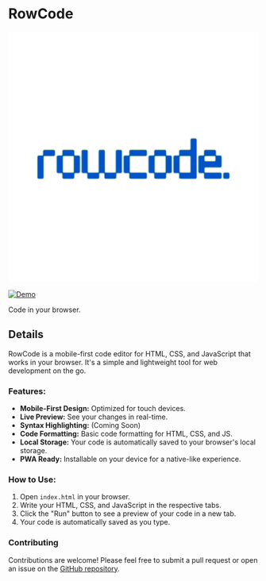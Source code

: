 # RowCode

![RowCode](RowCode.png)

[![Demo](https://img.shields.io/badge/Demo-blue.svg)](https://rownok.com/tool/code)

Code in your browser.

## Details

RowCode is a mobile-first code editor for HTML, CSS, and JavaScript that works in your browser. It's a simple and lightweight tool for web development on the go.

### Features:

*   **Mobile-First Design:** Optimized for touch devices.
*   **Live Preview:** See your changes in real-time.
*   **Syntax Highlighting:** (Coming Soon)
*   **Code Formatting:** Basic code formatting for HTML, CSS, and JS.
*   **Local Storage:** Your code is automatically saved to your browser's local storage.
*   **PWA Ready:** Installable on your device for a native-like experience.

### How to Use:

1.  Open `index.html` in your browser.
2.  Write your HTML, CSS, and JavaScript in the respective tabs.
3.  Click the "Run" button to see a preview of your code in a new tab.
4.  Your code is automatically saved as you type.

### Contributing

Contributions are welcome! Please feel free to submit a pull request or open an issue on the [GitHub repository](https://github.com/rownok860/rowcode).
